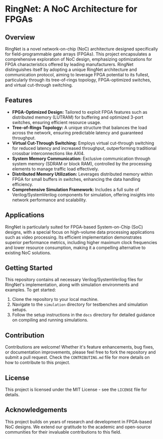 # RingNet: A NoC Architecture for FPGAs

## Overview

RingNet is a novel network-on-chip (NoC) architecture designed specifically for field-programmable gate arrays (FPGAs). This project encapsulates a comprehensive exploration of NoC design, emphasizing optimizations for FPGA characteristics offered by leading manufacturers. RingNet distinguishes itself by adopting a unique RingNet architecture and communication protocol, aiming to leverage FPGA potential to its fullest, particularly through its tree-of-rings topology, FPGA-optimized switches, and virtual cut-through switching.

## Features

- **FPGA-Optimized Design:** Tailored to exploit FPGA features such as distributed memory (LUTRAM) for buffering and optimized 3-port switches, ensuring efficient resource usage.
- **Tree-of-Rings Topology:** A unique structure that balances the load across the network, ensuring predictable latency and guaranteed throughput.
- **Virtual Cut-Through Switching:** Employs virtual cut-through switching for reduced latency and increased throughput, outperforming traditional crossbar interconnections like AXI4.
- **System Memory Communication:** Exclusive communication through system memory (SDRAM or block RAM), controlled by the processing elements to manage traffic load effectively.
- **Distributed Memory Utilization:** Leverages distributed memory within FPGA for small buffers in switches, enhancing the data handling efficiency.
- **Comprehensive Simulation Framework:** Includes a full suite of Verilog/SystemVerilog components for simulation, offering insights into network performance and scalability.

## Applications

RingNet is particularly suited for FPGA-based System-on-Chip (SoC) designs, with a special focus on high-volume data processing applications such as video processing. Its efficient implementation demonstrates superior performance metrics, including higher maximum clock frequencies and lower resource consumption, making it a compelling alternative to existing NoC solutions.

## Getting Started

This repository contains all necessary Verilog/SystemVerilog files for RingNet's implementation, along with simulation environments and examples. To get started:

1. Clone the repository to your local machine.
2. Navigate to the `simulation` directory for testbenches and simulation setups.
3. Follow the setup instructions in the `docs` directory for detailed guidance on compiling and running simulations.

## Contribution

Contributions are welcome! Whether it's feature enhancements, bug fixes, or documentation improvements, please feel free to fork the repository and submit a pull request. Check the `CONTRIBUTING.md` file for more details on how to contribute to this project.

## License

This project is licensed under the MIT License - see the `LICENSE` file for details.

## Acknowledgements

This project builds on years of research and development in FPGA-based NoC designs. We extend our gratitude to the academic and open-source communities for their invaluable contributions to this field.
